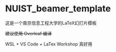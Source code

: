 # NUIST_beamer_template

这是一个南京信息工程大学的LaTeX幻灯片模板

~~建议使用 Overleaf 编译~~

WSL + VS Code + LaTex Workshop 真好用
